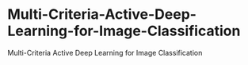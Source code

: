 # Multi-Criteria-Active-Deep-Learning-for-Image-Classification
Multi-Criteria Active Deep Learning for Image Classification
